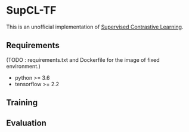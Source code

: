 # SupCL-TF

This is an unofficial implementation of [Supervised Contrastive Learning](https://arxiv.org/abs/2004.11362).  
  
## Requirements
(TODO : requirements.txt and Dockerfile for the image of fixed environment.)
- python >= 3.6
- tensorflow >= 2.2
## Training

## Evaluation

